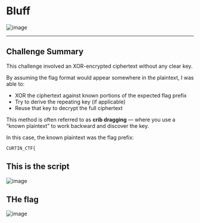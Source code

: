 # Bluff
![image](https://github.com/user-attachments/assets/02c34352-1cd4-407e-a392-65cb5f73bfdd)

---

## Challenge Summary

This challenge involved an XOR-encrypted ciphertext without any clear key.

By assuming the flag format would appear somewhere in the plaintext, I was able to:
- XOR the ciphertext against known portions of the expected flag prefix
- Try to derive the repeating key (if applicable)
- Reuse that key to decrypt the full ciphertext

This method is often referred to as **crib dragging** — where you use a “known plaintext” to work backward and discover the key.

In this case, the known plaintext was the flag prefix:

```text
CURTIN_CTF{
```

## This is the script
![image](https://github.com/user-attachments/assets/c8c71a96-35b1-4111-83f7-3da8fa3177e4)

## THe flag
![image](https://github.com/user-attachments/assets/7d9f0037-b04f-422f-9227-305a2bb9f565)
